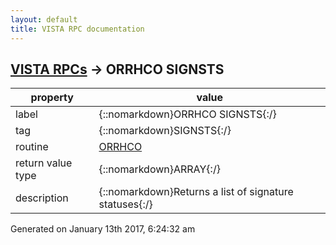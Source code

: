 ```yaml
---
layout: default
title: VISTA RPC documentation
---
```




## [VISTA RPCs](TableOfContent.md) &#8594; ORRHCO SIGNSTS 

 property | value 
--- | --- 
 label | {::nomarkdown}ORRHCO SIGNSTS{:/}
 tag | {::nomarkdown}SIGNSTS{:/}
 routine | [ORRHCO](http://code.osehra.org/dox/Routine_ORRHCO_source.html)
 return value type | {::nomarkdown}ARRAY{:/}
 description | {::nomarkdown}Returns a list of signature statuses{:/}




 Generated on January 13th 2017, 6:24:32 am